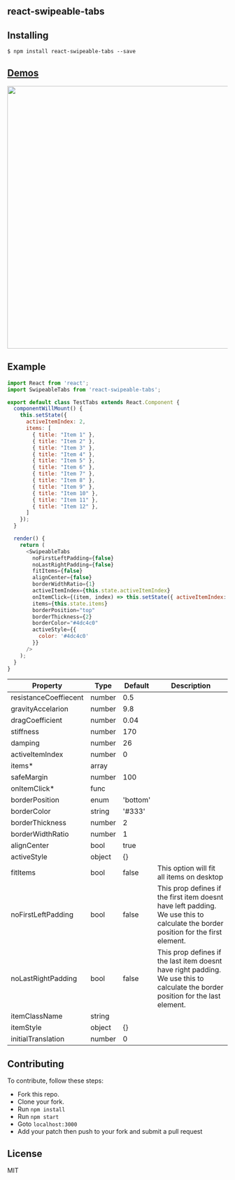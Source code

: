 react-swipeable-tabs
---------------

Installing
------------
```
$ npm install react-swipeable-tabs --save
```

[Demos](http://bitriddler.com/playground/swipeable-tabs)
--------------

<img src="https://raw.githubusercontent.com/kareem3d/react-swipeable-tabs/master/demo.gif" width="600">

Example
--------------

```javascript
import React from 'react';
import SwipeableTabs from 'react-swipeable-tabs';

export default class TestTabs extends React.Component {
  componentWillMount() {
    this.setState({
      activeItemIndex: 2,
      items: [
        { title: "Item 1" },
        { title: "Item 2" },
        { title: "Item 3" },
        { title: "Item 4" },
        { title: "Item 5" },
        { title: "Item 6" },
        { title: "Item 7" },
        { title: "Item 8" },
        { title: "Item 9" },
        { title: "Item 10" },
        { title: "Item 11" },
        { title: "Item 12" },
      ]
    });
  }

  render() {
    return (
      <SwipeableTabs
        noFirstLeftPadding={false}
        noLastRightPadding={false}
        fitItems={false}
        alignCenter={false}
        borderWidthRatio={1}
        activeItemIndex={this.state.activeItemIndex}
        onItemClick={(item, index) => this.setState({ activeItemIndex: index })}
        items={this.state.items}
        borderPosition="top"
        borderThickness={2}
        borderColor="#4dc4c0"
        activeStyle={{
          color: '#4dc4c0'
        }}
      />
    );  
  }
} 
```



| Property | Type | Default | Description |
| --- | --- | --- | --- |
| resistanceCoeffiecent | number | 0.5 |  |
| gravityAccelarion | number | 9.8 |  |
| dragCoefficient | number | 0.04 |  |
| stiffness | number | 170 |  |
| damping | number | 26 |  |
| activeItemIndex | number | 0 |  |
| items* | array |  |  |
| safeMargin | number | 100 |  |
| onItemClick* | func |  |  |
| borderPosition | enum | 'bottom' |  |
| borderColor | string | '#333' |  |
| borderThickness | number | 2 |  |
| borderWidthRatio | number | 1 |  |
| alignCenter | bool | true |  |
| activeStyle | object | {} |  |
| fitItems | bool | false | This option will fit all items on desktop |
| noFirstLeftPadding | bool | false | This prop defines if the first item doesnt have left padding.<br />We use this to calculate the border position for the first element. |
| noLastRightPadding | bool | false | This prop defines if the last item doesnt have right padding.<br />We use this to calculate the border position for the last element. |
| itemClassName | string |  |  |
| itemStyle | object | {} |  |
| initialTranslation | number | 0 |  |

Contributing
--------------
To contribute, follow these steps:
- Fork this repo.
- Clone your fork.
- Run `npm install`
- Run `npm start`
- Goto `localhost:3000`
- Add your patch then push to your fork and submit a pull request

License
---------
MIT
